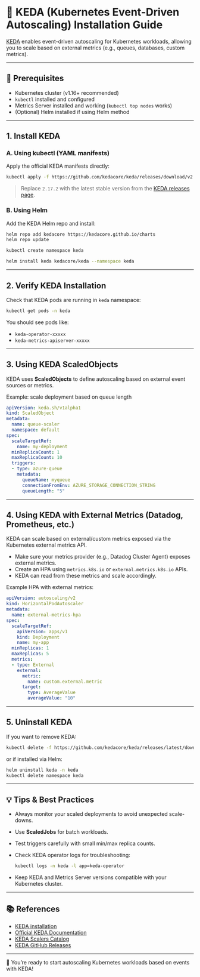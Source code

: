 # 🚀 KEDA (Kubernetes Event-Driven Autoscaling) Installation Guide

[KEDA](https://keda.sh/) enables event-driven autoscaling for Kubernetes workloads, allowing you to scale based on external metrics (e.g., queues, databases, custom metrics).

---

## 🔐 Prerequisites

- Kubernetes cluster (v1.16+ recommended)
- `kubectl` installed and configured
- Metrics Server installed and working (`kubectl top nodes` works)
- (Optional) Helm installed if using Helm method

---

## 1. Install KEDA

### A. Using kubectl (YAML manifests)

Apply the official KEDA manifests directly:

```bash
kubectl apply -f https://github.com/kedacore/keda/releases/download/v2.17.2/keda-2.17.2-core.yaml
```

> Replace `2.17.2` with the latest stable version from the [KEDA releases page](https://github.com/kedacore/keda/releases).

### B. Using Helm

Add the KEDA Helm repo and install:

```bash
helm repo add kedacore https://kedacore.github.io/charts
helm repo update

kubectl create namespace keda

helm install keda kedacore/keda --namespace keda
```

---

## 2. Verify KEDA Installation

Check that KEDA pods are running in `keda` namespace:

```bash
kubectl get pods -n keda
```

You should see pods like:

- `keda-operator-xxxxx`
- `keda-metrics-apiserver-xxxxx`

---

## 3. Using KEDA ScaledObjects

KEDA uses **ScaledObjects** to define autoscaling based on external event sources or metrics.

Example: scale deployment based on queue length

```yaml
apiVersion: keda.sh/v1alpha1
kind: ScaledObject
metadata:
  name: queue-scaler
  namespace: default
spec:
  scaleTargetRef:
    name: my-deployment
  minReplicaCount: 1
  maxReplicaCount: 10
  triggers:
  - type: azure-queue
    metadata:
      queueName: myqueue
      connectionFromEnv: AZURE_STORAGE_CONNECTION_STRING
      queueLength: "5"
```

---

## 4. Using KEDA with External Metrics (Datadog, Prometheus, etc.)

KEDA can scale based on external/custom metrics exposed via the Kubernetes external metrics API.

- Make sure your metrics provider (e.g., Datadog Cluster Agent) exposes external metrics.
- Create an HPA using `metrics.k8s.io` or `external.metrics.k8s.io` APIs.
- KEDA can read from these metrics and scale accordingly.

Example HPA with external metrics:

```yaml
apiVersion: autoscaling/v2
kind: HorizontalPodAutoscaler
metadata:
  name: external-metrics-hpa
spec:
  scaleTargetRef:
    apiVersion: apps/v1
    kind: Deployment
    name: my-app
  minReplicas: 1
  maxReplicas: 5
  metrics:
  - type: External
    external:
      metric:
        name: custom.external.metric
      target:
        type: AverageValue
        averageValue: "10"
```

---

## 5. Uninstall KEDA

If you want to remove KEDA:

```bash
kubectl delete -f https://github.com/kedacore/keda/releases/latest/download/keda-2.10.0.yaml
```

or if installed via Helm:

```bash
helm uninstall keda -n keda
kubectl delete namespace keda
```

---

## 💡 Tips & Best Practices

- Always monitor your scaled deployments to avoid unexpected scale-downs.
- Use **ScaledJobs** for batch workloads.
- Test triggers carefully with small min/max replica counts.
- Check KEDA operator logs for troubleshooting:

  ```bash
  kubectl logs -n keda -l app=keda-operator
  ```

- Keep KEDA and Metrics Server versions compatible with your Kubernetes cluster.

---

## 📚 References

- [KEDA installation](https://keda.sh/docs/2.9/deploy/)
- [Official KEDA Documentation](https://keda.sh/docs/)
- [KEDA Scalers Catalog](https://keda.sh/docs/latest/scalers/)
- [KEDA GitHub Releases](https://github.com/kedacore/keda/releases)

---

🎉 You’re ready to start autoscaling Kubernetes workloads based on events with KEDA!
